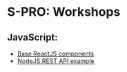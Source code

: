 # S-PRO: Workshops

## JavaScript:

- [Base ReactJS components](./react-1)
- [NodeJS REST API example](./node-rest-api-1)